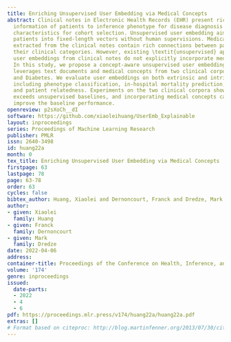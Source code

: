 ```yaml
---
title: Enriching Unsupervised User Embedding via Medical Concepts
abstract: Clinical notes in Electronic Health Records (EHR) present rich documented
  information of patients to inference phenotype for disease diagnosis and study patient
  characteristics for cohort selection. Unsupervised user embedding aims to encode
  patients into fixed-length vectors without human supervisions. Medical concepts
  extracted from the clinical notes contain rich connections between patients and
  their clinical categories. However, existing \textit{unsupervised} approaches of
  user embeddings from clinical notes do not explicitly incorporate medical concepts.
  In this study, we propose a concept-aware unsupervised user embedding that jointly
  leverages text documents and medical concepts from two clinical corpora, MIMIC-III
  and Diabetes. We evaluate user embeddings on both extrinsic and intrinsic tasks,
  including phenotype classification, in-hospital mortality prediction, patient retrieval,
  and patient relatedness. Experiments on the two clinical corpora show our approach
  exceeds unsupervised baselines, and incorporating medical concepts can significantly
  improve the baseline performance.
openreview: p2sXoCh__dI
software: https://github.com/xiaoleihuang/UserEmb_Explainable
layout: inproceedings
series: Proceedings of Machine Learning Research
publisher: PMLR
issn: 2640-3498
id: huang22a
month: 0
tex_title: Enriching Unsupervised User Embedding via Medical Concepts
firstpage: 63
lastpage: 78
page: 63-78
order: 63
cycles: false
bibtex_author: Huang, Xiaolei and Dernoncourt, Franck and Dredze, Mark
author:
- given: Xiaolei
  family: Huang
- given: Franck
  family: Dernoncourt
- given: Mark
  family: Dredze
date: 2022-04-06
address:
container-title: Proceedings of the Conference on Health, Inference, and Learning
volume: '174'
genre: inproceedings
issued:
  date-parts:
  - 2022
  - 4
  - 6
pdf: https://proceedings.mlr.press/v174/huang22a/huang22a.pdf
extras: []
# Format based on citeproc: http://blog.martinfenner.org/2013/07/30/citeproc-yaml-for-bibliographies/
---
```

